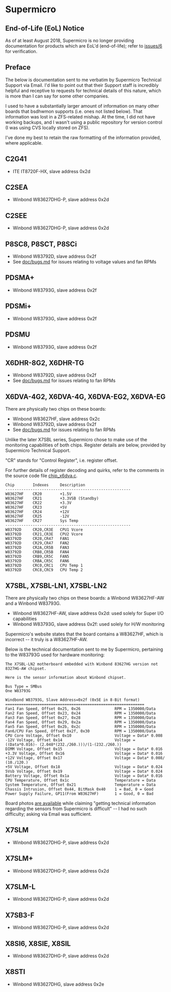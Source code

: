 # Supermicro

## End-of-Life (EoL) Notice

As of at least August 2018, Supermicro is no longer providing documentation for
products which are EoL'd (end-of-life); refer to
[issues/6](https://github.com/koitsu/bsdhwmon/issues/6#issuecomment-412623640)
for verification.

## Preface

The below is documentation sent to me verbatim by Supermicro Technical Support
via Email.  I'd like to point out that their Support staff is incredibly
helpful and receptive to requests for technical details of this nature, which
is more than I can say for some other companies.

I used to have a substantially larger amount of information on many other
boards that bsdhwmon supports (i.e. ones not listed below).  That information
was lost in a ZFS-related mishap.  At the time, I did not have working backups,
and I wasn't using a public repository for version control (I was using CVS
locally stored on ZFS).

I've done my best to retain the raw formatting of the information provided,
where applicable.

## C2G41
- ITE IT8720F-HX, slave address 0x2d

## C2SEA
- Winbond W83627DHG-P, slave address 0x2d

## C2SEE
- Winbond W83627DHG-P, slave address 0x2d

## P8SC8, P8SCT, P8SCi

- Winbond W83792D, slave address 0x2f
- See [doc/bugs.md](/doc/bugs.md) for issues relating to voltage values and fan RPMs

## PDSMA+

- Winbond W83793G, slave address 0x2f

## PDSMi+

- Winbond W83793G, slave address 0x2f

## PDSMU

- Winbond W83793G, slave address 0x2f

## X6DHR-8G2, X6DHR-TG

- Winbond W83792D, slave address 0x2f
- See [doc/bugs.md](/doc/bugs.md) for issues relating to fan RPMs

## X6DVA-4G2, X6DVA-4G, X6DVA-EG2, X6DVA-EG

There are physically two chips on these boards:

- Winbond W83627HF, slave address 0x2c
- Winbond W83792D, slave address 0x2f
- See [doc/bugs.md](/doc/bugs.md) for issues relating to fan RPMs

Unlike the later X7SBL series, Supermicro chose to make use of the monitoring
capabilities of both chips.  Register details are below, provided by Supermicro
Technical Support.

"CR" stands for "Control Register", i.e. register offset.

For further details of register decoding and quirks, refer to the comments
in the source code file [chip\_x6dva.c](/chip_x6dva.c).

```
Chip        Indexes     Description
-------------------------------------------------------
W83627HF    CR20        +1.5V
W83627HF    CR21        +3.3VSB (Standby)
W83627HF    CR22        +3.3V
W83627HF    CR23        +5V
W83627HF    CR24        +12V
W83627HF    CR25        -12V
W83627HF    CR27        Sys Temp
-------------------------------------------------------
W83792D     CR20,CR3E   CPU1 Vcore
W83792D     CR21,CR3E   CPU2 Vcore
W83792D     CR28,CR47   FAN1
W83792D     CR29,CR47   FAN2
W83792D     CR2A,CR5B   FAN3
W83792D     CRB8,CR5B   FAN4
W83792D     CRB9,CR5C   FAN5
W83792D     CRBA,CR5C   FAN6
W83792D     CRC0,CRC1   CPU Temp 1
W83792D     CRC8,CRC9   CPU Temp 2
```

## X7SBL, X7SBL-LN1, X7SBL-LN2

There are physically two chips on these boards: a Winbond W83627HF-AW and a
Winbond W83793G.

- Winbond W83627HF-AW, slave address 0x2d: used solely for Super I/O capabilities
- Winbond W83793G, slave address 0x2f: used solely for H/W monitoring

Supermicro's website states that the board contains a W83627HF, which is
incorrect -- it truly is a W83627HF-AW.

Below is the technical documentation sent to me by Supermicro, pertaining to
the W83793G used for hardware monitoring:

```
The X7SBL-LN2 motherboard embedded with Winbond 83627HG version not 8327HG-AW chipset.

Here is the sensor information about Winbond chipset.

Bus Type = SMBus
One W83793G

Windbond W83793G, Slave Address=0x2f (0x5E in 8-Bit format)
=============================================================
Fan1 Fan Speed, Offset 0x25, 0x26               RPM = 1350000/Data
Fan2 Fan Speed, Offset 0x23, 0x24               RPM = 1350000/Data
Fan3 Fan Speed, Offset 0x27, 0x28               RPM = 1350000/Data
Fan4 Fan Speed, Offset 0x29, 0x2a               RPM = 1350000/Data
Fan5 Fan Speed, Offset 0x2b, 0x2c               RPM = 1350000/Data
Fan6/CPU Fan Speed, Offset 0x2f, 0x30           RPM = 1350000/Data
CPU Core Voltage, Offset 0x10                   Voltage = Data* 0.008
-12V Voltage, Offset 0x14                       Voltage = ((Data*0.016)- (2.048*(232./260.)))/(1-(232./260.))
DIMM Voltage, Offset 0x15                       Voltage = Data* 0.016
+3.3V Voltage, Offset 0x16                      Voltage = Data* 0.016
+12V Voltage, Offset 0x17                       Voltage = Data* 0.008/ (10./120.)
+5V Voltage, Offset 0x18                        Voltage = Data* 0.024
5Vsb Voltage, Offset 0x19                       Voltage = Data* 0.024
Battery Voltage, Offset 0x1a                    Voltage = Data* 0.016
CPU Temperature, Offset 0x1c                    Temperature = Data
System Temperature, Offset 0x21                 Temperature = Data
Chassis Intrusion, Offset 0x44, BitMask 0x40    1 = Bad, 0 = Good
Power Supply Failure, GP11(From W83627HF)       1 = Good, 0 = Bad
```

Board photos
[are available](https://plone.lucidsolutions.co.nz/hardware/sensors/supermicro-x7sbl-ln2-sensors)
while claiming "getting technical information regarding the sensors from
Supermicro is difficult" -- I had no such difficulty; asking via Email
was sufficient.

## X7SLM
- Winbond W83627DHG-P, slave address 0x2d

## X7SLM+
- Winbond W83627DHG-P, slave address 0x2d

## X7SLM-L
- Winbond W83627DHG-P, slave address 0x2d

## X7SB3-F
- Winbond W83627DHG-P, slave address 0x2d

## X8SI6, X8SIE, X8SIL
- Winbond W83627DHG-P, slave address 0x2d

## X8STI
- Winbond W83627DHG, slave address 0x2e


